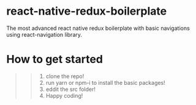 # react-native-redux-boilerplate
The most advanced react native redux boilerplate with basic navigations using react-navigation library. 

# How to get started
>> 1. clone the repo!
>> 2. run yarn or npm-i to install the basic packages!
>> 3. eddit the src folder!
>> 4. Happy coding!

